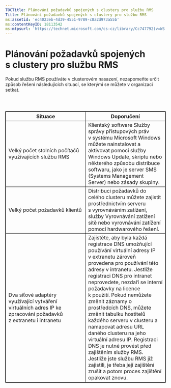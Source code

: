 ```yaml
---
TOCTitle: Plánování požadavků spojených s clustery pro službu RMS
Title: Plánování požadavků spojených s clustery pro službu RMS
ms:assetid: 'ec4023eb-4d39-4551-9789-c8a2d973a55b'
ms:contentKeyID: 18113542
ms:mtpsurl: 'https://technet.microsoft.com/cs-cz/library/Cc747792(v=WS.10)'
---
```


Plánování požadavků spojených s clustery pro službu RMS
=======================================================

Pokud službu RMS používáte v clusterovém nasazení, nezapomeňte určit způsob řešení následujících situací, se kterými se můžete v organizaci setkat.

###  

 
<table style="border:1px solid black;">
<colgroup>
<col width="50%" />
<col width="50%" />
</colgroup>
<thead>
<tr class="header">
<th style="border:1px solid black;" >Situace</th>
<th style="border:1px solid black;" >Doporučení</th>
</tr>
</thead>
<tbody>
<tr class="odd">
<td style="border:1px solid black;">Velký počet stolních počítačů využívajících službu RMS</td>
<td style="border:1px solid black;">Klientský software Služby správy přístupových práv v systému Microsoft Windows můžete nainstalovat a aktivovat pomocí služby Windows Update, skriptu nebo některého způsobu distribuce softwaru, jako je server SMS (Systems Management Server) nebo zásady skupiny.</td>
</tr>
<tr class="even">
<td style="border:1px solid black;">Velký počet požadavků klientů</td>
<td style="border:1px solid black;">Distribuci požadavků do celého clusteru můžete zajistit prostřednictvím serveru s vyrovnáváním zatížení, služby Vyrovnávání zatížení sítě nebo vyrovnávání zatížení pomocí hardwarového řešení.</td>
</tr>
<tr class="odd">
<td style="border:1px solid black;">Dva síťové adaptéry využívající vytváření virtuálních adres IP ke zpracování požadavků z extranetu i intranetu</td>
<td style="border:1px solid black;">Zajistěte, aby byla každá registrace DNS umožňující používání virtuální adresy IP v extranetu zároveň provedena pro používání této adresy v intranetu.
Jestliže registraci DNS pro intranet neprovedete, nezdaří se interní požadavky na licence k použití. Pokud nemůžete změnit záznamy o prostředcích DNS, můžete změnit tabulku hostitelů každého serveru v clusteru a namapovat adresu URL daného clusteru na jeho virtuální adresu IP. Registraci DNS je nutné provést před zajištěním služby RMS. Jestliže jste službu RMS již zajistili, je třeba její zajištění zrušit a potom proces zajištění opakovat znovu.</td>
</tr>
</tbody>
</table>
